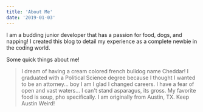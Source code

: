 ```yaml
---
title: 'About Me'
date: '2019-01-03'
---
```


I am a budding junior developer that has a passion for food, dogs, and napping! I created this blog to detail my experience as a complete newbie in the coding world.

Some quick things about me!

> I dream of having a cream colored french bulldog name Cheddar!
> I graduated with a Political Science degree because I thought I wanted to be an attorney... boy I am I glad I changed careers. 
> I have a fear of open and vast waters...
> I can't stand asparagus, its gross.
> My favorite food is soup, pho specifically.
> I am originally from Austin, TX. Keep Austin Weird!

